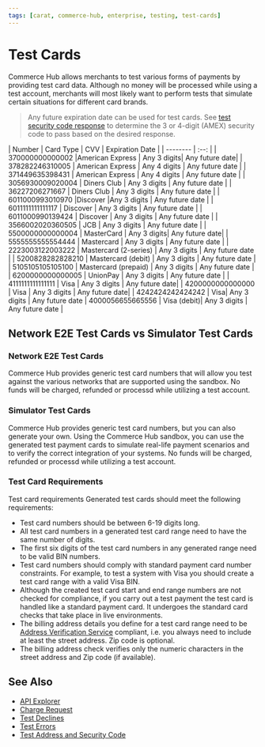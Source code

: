 ```yaml
---
tags: [carat, commerce-hub, enterprise, testing, test-cards]
---
```



# Test Cards

Commerce Hub allows merchants to test various forms of payments by providing test card data. Although no money will be processed while using a test account, merchants will most likely want to perform tests that simulate certain situations for different card brands.


<!-- theme: info -->
>Any future expiration date can be used for test cards. See [test security code response](?path=docs/Resources/Guides/Testing/Test-Address-Security.md) to determine the 3 or 4-digit (AMEX) security code to pass based on the desired response.

| Number | Card Type | CVV | Expiration Date |
| -------- | :--: |
| 370000000000002 |American Express | Any 3 digits| Any future date|
| 378282246310005 |	American Express | 	Any 4 digits |	Any future date |
| 371449635398431 |	American Express |	Any 4 digits |	Any future date |
| 3056930009020004 |	Diners Club |	Any 3 digits |	Any future date |
| 36227206271667 |	Diners Club |	Any 3 digits |	Any future date |
| 6011000993010970 |Discover |Any 3 digits | Any future date |
| 6011111111111117 | Discover |	Any 3 digits |	Any future date |
| 6011000990139424 |	Discover |	Any 3 digits |	Any future date |
| 3566002020360505 |	JCB |	Any 3 digits |	Any future date |
| 5500000000000004 | MasterCard | Any 3 digits| Any future date|
| 5555555555554444 |	Mastercard |	Any 3 digits |	Any future date |
| 2223003122003222 |	Mastercard (2-series) |	Any 3 digits |	Any future date |
| 5200828282828210 |	Mastercard (debit) |	Any 3 digits |	Any future date |
| 5105105105105100 |	Mastercard (prepaid) |	Any 3 digits |	Any future date |
| 6200000000000005 |	UnionPay |	Any 3 digits |	Any future date |
| 4111111111111111 | Visa | Any 3 digits | Any future date|
| 4200000000000000 | Visa | Any 3 digits | Any future date|
| 4242424242424242 |	Visa|	Any 3 digits |	Any future date
| 4000056655665556 |	Visa (debit)| Any 3 digits | 	Any future date |


## Network E2E Test Cards vs Simulator Test Cards

### Network E2E Test Cards

Commerce Hub provides generic test card numbers that will allow you test against the various networks that are supported using the sandbox. No funds will be charged, refunded or processd while utilizing a test account. 

### Simulator Test Cards

Commerce Hub provides generic test card numbers, but you can also generate your own. Using the Commerce Hub sandbox, you can use the generated test payment cards to simulate real-life payment scenarios and to verify the correct integration of your systems. No funds will be charged, refunded or processd while utilizing a test account. 

### Test Card Requirements

Test card requirements
Generated test cards should meet the following requirements:

- Test card numbers should be between 6-19 digits long.
- All test card numbers in a generated test card range need to have the same number of digits.
- The first six digits of the test card numbers in any generated range need to be valid BIN numbers.
- Test card numbers should comply with standard payment card number constraints. For example, to test a system with Visa you should create a test card range with a valid Visa BIN.
- Although the created test card start and end range numbers are not checked for compliance, if you carry out a test payment the test card is handled like a standard payment card. It undergoes the standard card checks that take place in live environments.
- The billing address details you define for a test card range need to be [Address Verification Service](?path=docs/Resources/Guides/Fraud/Address-Verification.md) compliant, i.e. you always need to include at least the street address. Zip code is optional.
- The billing address check verifies only the numeric characters in the street address and Zip code (if available).


<!-- theme: info -->
<!-- https://docs.adyen.com/development-resources/test-cards/create-test-cards -->

## See Also


- [API Explorer](../api/?type=post&path=/payments/v1/charges)
- [Charge Request](path?=docs/Resources/API-Documents/Payments/Charges.md)
- [Test Declines](?path=docs/Resources/Guides/Testing/Test-Declines.md)
- [Test Errors](?path=docs/Resources/Guides/Testing/Test-Errors.md)
- [Test Address and Security Code](?path=docs/Resources/Guides/Testing/Test-Address-Security.md)


